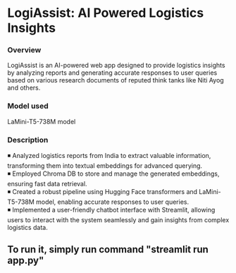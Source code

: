 # LogiAssist: AI Powered Logistics Insights

### Overview
LogiAssist is an AI-powered web app designed to provide logistics insights by analyzing reports and generating accurate responses to user queries based on various research documents of reputed think tanks like Niti Ayog and others.
### Model used
LaMini-T5-738M model
### Description
◾ Analyzed logistics reports from India to extract valuable information, transforming them into textual embeddings for advanced querying.<br>
◾ Employed Chroma DB to store and manage the generated embeddings, ensuring fast data retrieval.<br>
◾ Created a robust pipeline using Hugging Face transformers and LaMini-T5-738M model, enabling accurate responses to user queries.<br>
◾ Implemented a user-friendly chatbot interface with Streamlit, allowing users to interact with the system seamlessly and gain insights from complex logistics data.

## To run it, simply run command "streamlit run app.py"
